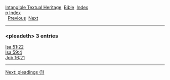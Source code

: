 [Intangible Textual Heritage](../../index)  [Bible](../index) 
[Index](index)   
[p Index](_p_)  
  [Previous](c08622)  [Next](c08624) 

------------------------------------------------------------------------

### &lt;pleadeth&gt; 3 entries

[Isa 51:22](../kjv/isa051.htm#022)  
[Isa 59:4](../kjv/isa059.htm#004)  
[Job 16:21](../kjv/job016.htm#021)  

------------------------------------------------------------------------

[Next: pleadings (1)](c08624)
